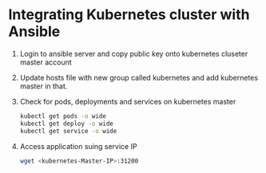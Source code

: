 # Integrating Kubernetes cluster with Ansible

1. Login to ansible server and copy public key onto kubernetes cluseter master account 

1. Update hosts file with new group called kubernetes and add kubernetes master in that. 


		
1.  Check for pods, deployments and services on kubernetes master
    ```sh 
    kubectl get pods -o wide 
    kubectl get deploy -o wide
    kubectl get service -o wide
    ```
	
1. Access application suing service IP
   ```sh
   wget <kubernetes-Master-IP>:31200
   ```
